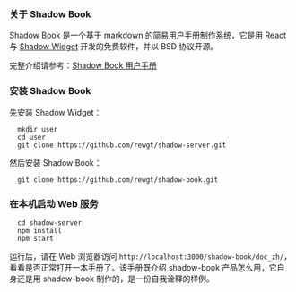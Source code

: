### 关于 Shadow Book

Shadow Book 是一个基于 <a target="_blank" href="https://en.wikipedia.org/wiki/Markdown">markdown</a> 的简易用户手册制作系统，它是用 <a target="_blank" href="https://github.com/facebook/react">React</a> 与 <a target="_blank" href="https://github.com/rewgt/shadow-server">Shadow Widget</a> 开发的免费软件，并以 BSD 协议开源。

完整介绍请参考：<a target="_blank" href="https://rewgt.github.io/shadow-book/doc_zh/">Shadow Book 用户手册</a>

### 安装 Shadow Book

先安装 Shadow Widget：

```
  mkdir user
  cd user
  git clone https://github.com/rewgt/shadow-server.git
```

然后安装 Shadow Book：

```
  git clone https://github.com/rewgt/shadow-book.git
```

### 在本机启动 Web 服务

```
  cd shadow-server
  npm install
  npm start
```

运行后，请在 Web 浏览器访问 `http://localhost:3000/shadow-book/doc_zh/`，看看是否正常打开一本手册了。该手册既介绍 shadow-book 产品怎么用，它自身还是用 shadow-book 制作的，是一份自我诠释的样例。

